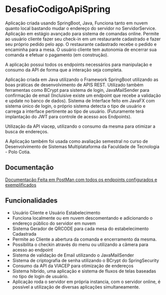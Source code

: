 # DesafioCodigoApiSpring
Aplicação criada usando SpringBoot, Java, Funciona tanto em nuvem quanto local bastando mudar o endereço do servidor no ServidorService. Aplicação em estágio avançado para sistema de comandas online. Permite ao usuário cliente fazer seu check-in em um restaurante cadastrado e fazer seu próprio pedido pelo app. O restaurante cadastrado recebe o pedido e encaminha para a mesa. O usuário cliente tem autonomia de encerrar sua comanda e efetuar o pagamento (em construção).

A aplicação possui todos os endpoints necessários para manipulação e consumo da API de forma que a interação seja completa.

Aplicação criada em Java utilizando o Framework SpringBoot utilizando as boas práticas de desenvolvimento de APIS REST. Utilizado também ferramentas como BCrypt para sistema de login, JavaMailSender para confirmação de email (Incluisive existe um endpoint que recebe a validação e update no banco de dados). Sistema de Interface feito em JavaFX com sistema único de login, o próprio sistema detecta o tipo de usuário e carrega a interface pertinente ao tipo de usuário. (Futuramente terá implantação do JWT para controle de acesso aos Endpoints).

Utilização da API viacep, utilizando o consumo da mesma para otimizar a busca de endereços.

A Aplicação também foi usada como avaliação semestral no curso de Desenvolvimento de Sistemas Multiplataforma da Faculdade de Tecnologia - Polo Cotia.

## Documentação

[Documentação Feita em PostMan com todos os endpoints configurados e exemplificados](https://documenter.getpostman.com/view/25903485/2s93ecwqPu)


## Funcionalidades

- Usuário Cliente e Usuário Estabelecimento
- Funciona localmente ou em nuvem descomentando e adicionando o endereço público do servidor em nuvem
- Sistema Gerador de QRCODE para cada mesa do estabelecimento Cadastrada
- Permite ao Cliente a abertura da comanda e encerramento da mesma.
- Possibilita o checkin através do menu ou utilizando a câmera para acesso ao endpoint
- Sistema de validação de Email utilizando o JavaMailSender
- Sistema de criptografia de senha utilizando o BCrypt do SpringSecurity
- Consumo da API da VIACEP para otimização de endereços
- Sistema hibrido, uma aplicação e sistema de fluxos de telas baseadas no tipo de login de usuário.
- Aplicação roda o servidor em própria instancia, com o servidor online, é possível a utilização de diversas aplicações simultaneamente.



